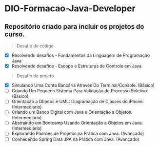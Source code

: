 # DIO-Formacao-Java-Developer

## Repositório criado para incluir os projetos do curso.

> Desafio de código
- [X] Resolvendo desafios - Fundamentos da Linguagem de Programação Java
- [X] Resolvendo desafios - Escopo e Estruturas de Controle em Java

> Desafio de projeto
- [X] Simulando Uma Conta Bancária Através Do Terminal/Console. (Básico)
- [ ] Criando Um Pequeno Sistema Para Validação de Processo Seletivo. (Básico)
- [ ] Orientação a Objetos e UML: Diagramação de Classes do iPhone. (Intermediário)
- [ ] Criando um Banco Digital com Java e Orientação a Objetos. (Intermediário)
- [ ] Abstraindo um Bootcamp Usando Orientação a Objetos em Java. (Intermediário)
- [ ] Explorando Padrões de Projetos na Prática com Java. (Avançado)
- [ ] Conhecendo Spring Data JPA na Prática com Java. (Avançado)
